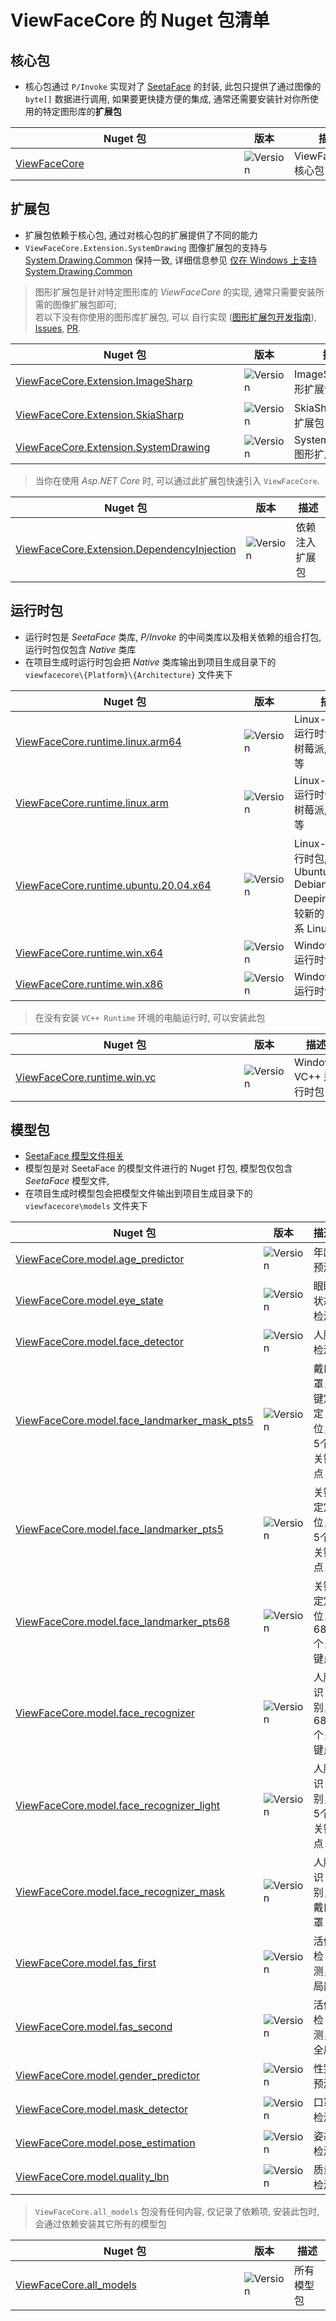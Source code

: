 <style>
table th:first-of-type {
    min-width: 350px
}
table th:nth-of-type(2) {
    min-width: 64px
}
table th:nth-of-type(3) {
    width: 100%;
}
</style>

# ViewFaceCore 的 Nuget 包清单

## 核心包

- 核心包通过 `P/Invoke` 实现对了 [SeetaFace](https://github.com/SeetaFace6Open/index) 的封装, 此包只提供了通过图像的 `byte[]` 数据进行调用, 如果要更快捷方便的集成, 通常还需要安装针对你所使用的特定图形库的**扩展包** 

| **Nuget 包**                                                | **版本**                                                                                                | **描述**            |
|-------------------------------------------------------------|---------------------------------------------------------------------------------------------------------|---------------------|
| [ViewFaceCore](https://www.nuget.org/packages/ViewFaceCore) | ![Version](https://img.shields.io/nuget/v/ViewFaceCore.svg?color=%233F48CC&label=%20&style=flat-square) | ViewFaceCore 核心包 |


## 扩展包

- 扩展包依赖于核心包, 通过对核心包的扩展提供了不同的能力
- `ViewFaceCore.Extension.SystemDrawing` 图像扩展包的支持与 [System.Drawing.Common](https://www.nuget.org/packages/System.Drawing.Common/) 保持一致, 详细信息参见 [仅在 Windows 上支持 System.Drawing.Common](https://learn.microsoft.com/zh-cn/dotnet/core/compatibility/core-libraries/6.0/system-drawing-common-windows-only)

> 图形扩展包是针对特定图形库的 *ViewFaceCore* 的实现, 通常只需要安装所需的图像扩展包即可;  
> 若以下没有你使用的图形库扩展包, 可以 自行实现 ([图形扩展包开发指南](\ExtensionPackage_Guide.md)), [Issues](https://github.com/ViewFaceCore/ViewFaceCore/issues), [PR](https://github.com/ViewFaceCore/ViewFaceCore/pulls).  

| **Nuget 包**                                                                                                | **版本**                                                                                                                        | **描述**                  |
|-------------------------------------------------------------------------------------------------------------|---------------------------------------------------------------------------------------------------------------------------------|---------------------------|
| [ViewFaceCore.Extension.ImageSharp](https://www.nuget.org/packages/ViewFaceCore.Extension.ImageSharp)       | ![Version](https://img.shields.io/nuget/v/ViewFaceCore.Extension.ImageSharp.svg?color=%233F48CC&label=%20&style=flat-square)    | ImageSharp 图形扩展包     |
| [ViewFaceCore.Extension.SkiaSharp](https://www.nuget.org/packages/ViewFaceCore.Extension.SkiaSharp)         | ![Version](https://img.shields.io/nuget/v/ViewFaceCore.Extension.SkiaSharp.svg?color=%233F48CC&label=%20&style=flat-square)     | SkiaSharp 图形扩展包      |
| [ViewFaceCore.Extension.SystemDrawing](https://www.nuget.org/packages/ViewFaceCore.Extension.SystemDrawing) | ![Version](https://img.shields.io/nuget/v/ViewFaceCore.Extension.SystemDrawing.svg?color=%233F48CC&label=%20&style=flat-square) | System.Drawing 图形扩展包 |

> 当你在使用 *Asp.NET Core* 时, 可以通过此扩展包快速引入 `ViewFaceCore`.  

| **Nuget 包**                                                                                                            | **版本**                                                                                                                              | **描述**       |
|-------------------------------------------------------------------------------------------------------------------------|---------------------------------------------------------------------------------------------------------------------------------------|----------------|
| [ViewFaceCore.Extension.DependencyInjection](https://www.nuget.org/packages/ViewFaceCore.Extension.DependencyInjection) | ![Version](https://img.shields.io/nuget/v/ViewFaceCore.Extension.DependencyInjection.svg?color=%233F48CC&label=%20&style=flat-square) | 依赖注入扩展包 |


## 运行时包

- 运行时包是 *SeetaFace* 类库, *P/Invoke* 的中间类库以及相关依赖的组合打包, 运行时包仅包含 *Native* 类库
- 在项目生成时运行时包会把 *Native* 类库输出到项目生成目录下的 `viewfacecore\{Platform}\{Architecture}` 文件夹下

| **Nuget 包**                                                                                                  | **版本**                                                                                                                         | **描述**                                                                                  |
|---------------------------------------------------------------------------------------------------------------|----------------------------------------------------------------------------------------------------------------------------------|-------------------------------------------------------------------------------------------|
| [ViewFaceCore.runtime.linux.arm64](https://www.nuget.org/packages/ViewFaceCore.runtime.linux.arm64)           | ![Version](https://img.shields.io/nuget/v/ViewFaceCore.runtime.linux.arm64.svg?color=%233F48CC&label=%20&style=flat-square)      | Linux-arm64 运行时包, 支持树莓派, nanopi 等                                               |
| [ViewFaceCore.runtime.linux.arm](https://www.nuget.org/packages/ViewFaceCore.runtime.linux.arm)               | ![Version](https://img.shields.io/nuget/v/ViewFaceCore.runtime.linux.arm.svg?color=%233F48CC&label=%20&style=flat-square)        | Linux-armhf 运行时包, 支持树莓派, nanopi 等                                               |
| [ViewFaceCore.runtime.ubuntu.20.04.x64](https://www.nuget.org/packages/ViewFaceCore.runtime.ubuntu.20.04.x64) | ![Version](https://img.shields.io/nuget/v/ViewFaceCore.runtime.ubuntu.20.04.x64.svg?color=%233F48CC&label=%20&style=flat-square) | Linux-x64 运行时包, 支持 Ubuntu20.04+, Debian10+, Deepin20+ 等较新的 debian 系 Linux 系统 |
| [ViewFaceCore.runtime.win.x64](https://www.nuget.org/packages/ViewFaceCore.runtime.win.x64)                   | ![Version](https://img.shields.io/nuget/v/ViewFaceCore.runtime.win.x64.svg?color=%233F48CC&label=%20&style=flat-square)          | Windows-x64 运行时包                                                                      |
| [ViewFaceCore.runtime.win.x86](https://www.nuget.org/packages/ViewFaceCore.runtime.win.x86)                   | ![Version](https://img.shields.io/nuget/v/ViewFaceCore.runtime.win.x86.svg?color=%233F48CC&label=%20&style=flat-square)          | Windows-x86 运行时包                                                                      |

> 在没有安装 `VC++ Runtime` 环境的电脑运行时, 可以安装此包  

| **Nuget 包**                                                                              | **版本**                                                                                                                | **描述**              |
|-------------------------------------------------------------------------------------------|-------------------------------------------------------------------------------------------------------------------------|-----------------------|
| [ViewFaceCore.runtime.win.vc](https://www.nuget.org/packages/ViewFaceCore.runtime.win.vc) | ![Version](https://img.shields.io/nuget/v/ViewFaceCore.runtime.win.x86.svg?color=%233F48CC&label=%20&style=flat-square) | Windows VC++ 运行时包 |


## 模型包

- [SeetaFace 模型文件相关](https://github.com/SeetaFace6Open/index#%E7%99%BE%E5%BA%A6%E7%BD%91%E7%9B%98)
- 模型包是对 SeetaFace 的模型文件进行的 Nuget 打包, 模型包仅包含 *SeetaFace* 模型文件, 
- 在项目生成时模型包会把模型文件输出到项目生成目录下的 `viewfacecore\models` 文件夹下

| **Nuget 包**                                                                                                                | **版本**                                                                                                                                | **描述**                    |
|-----------------------------------------------------------------------------------------------------------------------------|-----------------------------------------------------------------------------------------------------------------------------------------|-----------------------------|
| [ViewFaceCore.model.age_predictor](https://www.nuget.org/packages/ViewFaceCore.model.age_predictor)                         | ![Version](https://img.shields.io/nuget/v/ViewFaceCore.model.age_predictor.svg?color=%233F48CC&label=%20&style=flat-square)             | 年龄预测                    |
| [ViewFaceCore.model.eye_state](https://www.nuget.org/packages/ViewFaceCore.model.eye_state)                                 | ![Version](https://img.shields.io/nuget/v/ViewFaceCore.model.eye_state.svg?color=%233F48CC&label=%20&style=flat-square)                 | 眼睛状态检测                |
| [ViewFaceCore.model.face_detector](https://www.nuget.org/packages/ViewFaceCore.model.face_detector)                         | ![Version](https://img.shields.io/nuget/v/ViewFaceCore.model.face_detector.svg?color=%233F48CC&label=%20&style=flat-square)             | 人脸检测                    |
| [ViewFaceCore.model.face_landmarker_mask_pts5](https://www.nuget.org/packages/ViewFaceCore.model.face_landmarker_mask_pts5) | ![Version](https://img.shields.io/nuget/v/ViewFaceCore.model.face_landmarker_mask_pts5.svg?color=%233F48CC&label=%20&style=flat-square) | 戴口罩关键定定位，5个关键点 |
| [ViewFaceCore.model.face_landmarker_pts5](https://www.nuget.org/packages/ViewFaceCore.model.face_landmarker_pts5)           | ![Version](https://img.shields.io/nuget/v/ViewFaceCore.model.face_landmarker_pts5.svg?color=%233F48CC&label=%20&style=flat-square)      | 关键定定位，5个关键点       |
| [ViewFaceCore.model.face_landmarker_pts68](https://www.nuget.org/packages/ViewFaceCore.model.face_landmarker_pts68)         | ![Version](https://img.shields.io/nuget/v/ViewFaceCore.model.face_landmarker_pts68.svg?color=%233F48CC&label=%20&style=flat-square)     | 关键定定位，68个关键点      |
| [ViewFaceCore.model.face_recognizer](https://www.nuget.org/packages/ViewFaceCore.model.face_recognizer)                     | ![Version](https://img.shields.io/nuget/v/ViewFaceCore.model.face_recognizer.svg?color=%233F48CC&label=%20&style=flat-square)           | 人脸识别，68个关键点        |
| [ViewFaceCore.model.face_recognizer_light](https://www.nuget.org/packages/ViewFaceCore.model.face_recognizer_light)         | ![Version](https://img.shields.io/nuget/v/ViewFaceCore.model.face_recognizer_light.svg?color=%233F48CC&label=%20&style=flat-square)     | 人脸识别，5个关键点         |
| [ViewFaceCore.model.face_recognizer_mask](https://www.nuget.org/packages/ViewFaceCore.model.face_recognizer_mask)           | ![Version](https://img.shields.io/nuget/v/ViewFaceCore.model.face_recognizer_mask.svg?color=%233F48CC&label=%20&style=flat-square)      | 人脸识别，戴口罩            |
| [ViewFaceCore.model.fas_first](https://www.nuget.org/packages/ViewFaceCore.model.fas_first)                                 | ![Version](https://img.shields.io/nuget/v/ViewFaceCore.model.fas_first.svg?color=%233F48CC&label=%20&style=flat-square)                 | 活体检测，局部              |
| [ViewFaceCore.model.fas_second](https://www.nuget.org/packages/ViewFaceCore.model.fas_second)                               | ![Version](https://img.shields.io/nuget/v/ViewFaceCore.model.fas_second.svg?color=%233F48CC&label=%20&style=flat-square)                | 活体检测，全局              |
| [ViewFaceCore.model.gender_predictor](https://www.nuget.org/packages/ViewFaceCore.model.gender_predictor)                   | ![Version](https://img.shields.io/nuget/v/ViewFaceCore.model.gender_predictor.svg?color=%233F48CC&label=%20&style=flat-square)          | 性别预测                    |
| [ViewFaceCore.model.mask_detector](https://www.nuget.org/packages/ViewFaceCore.model.mask_detector)                         | ![Version](https://img.shields.io/nuget/v/ViewFaceCore.model.mask_detector.svg?color=%233F48CC&label=%20&style=flat-square)             | 口罩检测                    |
| [ViewFaceCore.model.pose_estimation](https://www.nuget.org/packages/ViewFaceCore.model.pose_estimation)                     | ![Version](https://img.shields.io/nuget/v/ViewFaceCore.model.pose_estimation.svg?color=%233F48CC&label=%20&style=flat-square)           | 姿态检测                    |
| [ViewFaceCore.model.quality_lbn](https://www.nuget.org/packages/ViewFaceCore.model.quality_lbn)                             | ![Version](https://img.shields.io/nuget/v/ViewFaceCore.model.quality_lbn.svg?color=%233F48CC&label=%20&style=flat-square)               | 质量检测                    |

> `ViewFaceCore.all_models` 包没有任何内容, 仅记录了依赖项, 安装此包时, 会通过依赖安装其它所有的模型包  

| **Nuget 包**                                                                      | **版本**                                                                                                           | **描述**   |
|-----------------------------------------------------------------------------------|--------------------------------------------------------------------------------------------------------------------|------------|
| [ViewFaceCore.all_models](https://www.nuget.org/packages/ViewFaceCore.all_models) | ![Version](https://img.shields.io/nuget/v/ViewFaceCore.all_models.svg?color=%233F48CC&label=%20&style=flat-square) | 所有模型包 |
